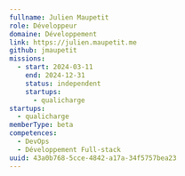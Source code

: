 ```yaml
---
fullname: Julien Maupetit
role: Développeur
domaine: Développement
link: https://julien.maupetit.me
github: jmaupetit
missions:
  - start: 2024-03-11
    end: 2024-12-31
    status: independent
    startups:
      - qualicharge
startups:
  - qualicharge
memberType: beta
competences:
  - DevOps
  - Développement Full-stack
uuid: 43a0b768-5cce-4842-a17a-34f5757bea23
---
```

